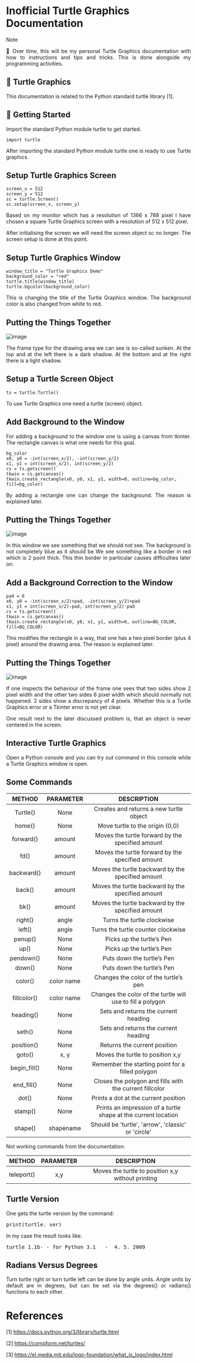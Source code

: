 # Inofficial Turtle Graphics Documentation

> [!NOTE]
> <p align="justify">🚧 Over time, this will be my personal
> Turtle Graphics documentation with how to instructions
> and tips and tricks. This is done alongside my programming
> activities.</p>

## 🐢 Turtle Graphics

<p align="justify">This documentation is related to the Python 
standard turtle library [1].</p>

## 🚀 Getting Started

<p align="justify">Import the standard Python module turtle 
to get started.</p>

```
import turtle
```

<p align="justify">After importing the standard Python module
turtle one is ready to use Turtle graphics.</p>

## Setup Turtle Graphics Screen

```
screen_x = 512
screen_y = 512
sc = turtle.Screen()
sc.setup(screen_x, screen_y)
```

<p align="justify">Based on my monitor which has a resolution of 
1366 x 768 pixel I have chosen a square Turtle Graphics screen
with a resolution of 512 x 512 pixel.</p>

<p align="justify">After initialising the screen we will need 
the screen object sc no longer. The screen setup is done at
this point.</p>

## Setup Turtle Graphics Window

```
window_title = "Turtle Graphics Demo"
background_color = "red"
turtle.title(window_title)
turtle.bgcolor(background_color)
```

<p align="justify">This is changing the title of the Turtle
Graphics window. The background color is also changed from
white to red.</p>

## Putting the Things Together

![image](https://github.com/user-attachments/assets/04e7ac38-9bd0-4693-8eb6-115bf8442e7c)

<p align="justify">The frame type for the drawing area we 
can see is so-called sunken. At the top and at the left
there is a dark shadow. At the bottom and at the right
there is a light shadow.</p> 

## Setup a Turtle Screen Object

```
ts = turtle.Turtle()
```

<p align="justify">To use Turtle Graphics one need a turtle
(screen) object.</p> 

## Add Background to the Window

<p align="justify">For adding a background to the window
one is using a canvas from tkinter. The rectangle canvas
is what one needs for this goal.</p> 

```
bg_color
x0, y0 = -int(screen_x/2), -int(screen_y/2)
x1, y1 = int(screen_x/2), int(screen_y/2)
cs = ts.getscreen()
tkwin = cs.getcanvas()
tkwin.create_rectangle(x0, y0, x1, y1, width=0, outline=bg_color, fill=bg_color)
```

<p align="justify">By adding a rectangle one can change
the background. The reason is explained later.</p> 

## Putting the Things Together

![image](https://github.com/user-attachments/assets/e2c6b664-2a42-40cd-bd7e-c98d6a0bbbbc)

<p align="justify">In this window we see something that
we should not see. The background is not completely blue
as it should be We see something like a border in red
which is 2 point thick. This thin border in particular
causes difficulties later on.</p> 

## Add a Background Correction to the Window

```
pad = 6
x0, y0 = -int(screen_x/2)+pad, -int(screen_y/2)+pad
x1, y1 = int(screen_x/2)-pad, int(screen_y/2)-pad
cs = ts.getscreen()
tkwin = cs.getcanvas()
tkwin.create_rectangle(x0, y0, x1, y1, width=0, outline=BG_COLOR, fill=BG_COLOR)
```

<p align="justify">This modifies the rectangle in a way,
that one has a two pixel border (plus 4 pixel)
around the drawing area. The reason is explained later.</p> 

## Putting the Things Together

![image](https://github.com/user-attachments/assets/fbf745ff-9471-43b5-ba61-574e8eb805f5)

<p align="justify">If one inspects the behaviour of the frame
one sees that two sides show 2 pixel width and the other two
sides 6 pixel width which should normally not happened. 2 sides
show a discrepancy of 4 pixels. Whether this is a Turtle Graphics
error or a Tkinter error is not yet clear.</p> 

<p align="justify">One result next to the later discussed problem is,
that an object is never centered in the screen.</p> 

## Interactive Turtle Graphics

<p align="justify">Open a Python console and you can try out command in this console while a Turtle Graphics 
window is open.</p> 

## Some Commands

| METHOD       | PARAMETER  | DESCRIPTION |
| :----------: | :--------: | :---------: |
| Turtle()	    | None	      | Creates and returns a new turtle object                        |
| home()       | None       | Move turtle to the origin (0,0)                                |
| forward()	   | amount     |	Moves the turtle forward by the specified amount               |
| fd()	        | amount     |	Moves the turtle forward by the specified amount               |
| backward()	  | amount	    | Moves the turtle backward by the specified amount              |
| back()	      | amount	    | Moves the turtle backward by the specified amount              |
| bk()	        | amount	    | Moves the turtle backward by the specified amount              |
| right()	     | angle  	   | Turns the turtle clockwise                                     |
| left()	      | angle	     | Turns the turtle counter clockwise                             |
| penup()	     | None	      | Picks up the turtle’s Pen                                      |
| up()	        | None	      | Picks up the turtle’s Pen                                      |
| pendown()	   | None	      | Puts down the turtle’s Pen                                     |
| down()	      | None	      | Puts down the turtle’s Pen                                     |
| color()	     | color name | Changes the color of the turtle’s pen                          |
| fillcolor()  |	color name |	Changes the color of the turtle will use to fill a polygon     |
| heading()	   | None	      | Sets and returns the current heading                           |
| seth()	      | None	      | Sets and returns the current heading                           |
| position()	  | None	      | Returns the current position                                   |
| goto()	      | x, y	      | Moves the turtle to position x,y                               |
| begin_fill() | None 	     | Remember the starting point for a filled polygon               |
| end_fill()	  | None	      | Closes the polygon and fills with the current fillcolor        |
| dot()	       | None	      | Prints a dot at the current position                           |
| stamp()	     | None	      | Prints an impression of a turtle shape at the current location |
| shape()      | shapename	 | Should be 'turtle', 'arrow', 'classic' or 'circle'             |


Not working commands from the documentation:

| METHOD       | PARAMETER  | DESCRIPTION |
| :----------: | :--------: | :---------: |
| teleport()   | x,y	 | Moves the turtle to position x,y without printing |

## Turtle Version

One gets the turtle version by the command: 

<pre>print(turtle._ver)</pre>

In my case the result looks like:

<pre>turtle 1.1b- - for Python 3.1   -  4. 5. 2009</pre>

## Radians Versus Degrees

<p align="justify">Turn turtle right or turn turtle left can be done by angle units.
Angle units by default are in degrees, but can be set via the 
degrees() or radians() functions to each other.</p> 

# References

[1] https://docs.python.org/3/library/turtle.html

[2] https://compform.net/turtles/

[3] https://el.media.mit.edu/logo-foundation/what_is_logo/index.html

 
